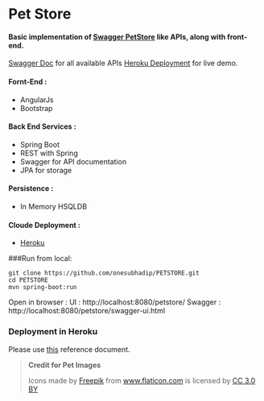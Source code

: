 # Pet Store
#### Basic implementation of [Swagger PetStore](http://petstore.swagger.io/) like APIs, along with front-end. 

[Swagger Doc](http://petstore-subhadip.herokuapp.com/petstore/swagger-ui.html#/Pet_resources) for all available APIs
[Heroku Deployment](http://petstore-subhadip.herokuapp.com/petstore/) for live demo. 

#### Fornt-End : 
- AngularJs
- Bootstrap

#### Back End Services :
- Spring Boot
- REST with Spring
- Swagger for API documentation
- JPA for storage

#### Persistence :
- In Memory HSQLDB

#### Cloude Deployment :
- [Heroku](https://www.heroku.com)


###Run from local:
```
git clone https://github.com/onesubhadip/PETSTORE.git
cd PETSTORE
mvn spring-boot:run
```

Open in browser : 
UI : http://localhost:8080/petstore/
Swagger : http://localhost:8080/petstore/swagger-ui.html


### Deployment in Heroku

Please use [this](https://devcenter.heroku.com/articles/getting-started-with-java#introduction) reference document.

>**Credit for Pet Images**
><div>Icons made by <a href="http://www.freepik.com" title="Freepik">Freepik</a> from <a href="http://www.flaticon.com" title="Flaticon">www.flaticon.com</a> is licensed by <a href="http://creativecommons.org/licenses/by/3.0/" title="Creative Commons BY 3.0" target="_blank">CC 3.0 BY</a></div>